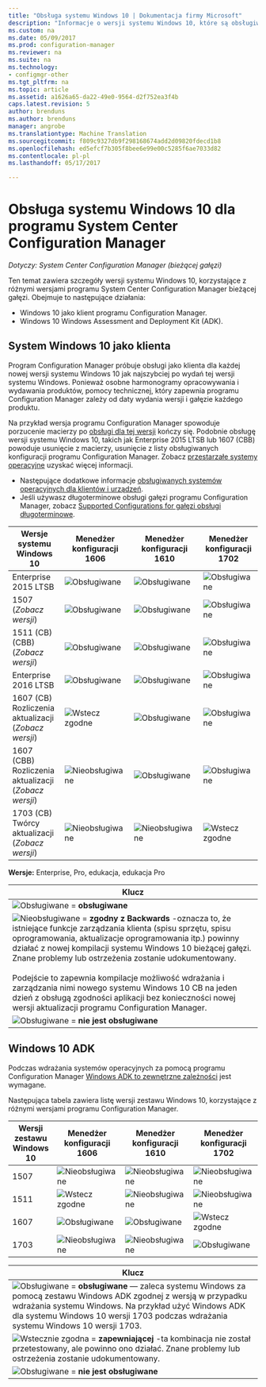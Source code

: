 ```yaml
---
title: "Obsługa systemu Windows 10 | Dokumentacja firmy Microsoft"
description: "Informacje o wersji systemu Windows 10, które są obsługiwane jako klienci lub OSD z System Center Configuration Manager."
ms.custom: na
ms.date: 05/09/2017
ms.prod: configuration-manager
ms.reviewer: na
ms.suite: na
ms.technology:
- configmgr-other
ms.tgt_pltfrm: na
ms.topic: article
ms.assetid: a1626a65-da22-49e0-9564-d2f752ea3f4b
caps.latest.revision: 5
author: brenduns
ms.author: brenduns
manager: angrobe
ms.translationtype: Machine Translation
ms.sourcegitcommit: f809c9327db9f298168674add2d09820fdecd1b8
ms.openlocfilehash: ed5efcf7b305f8bee6e99e00c5285f6ae7033d82
ms.contentlocale: pl-pl
ms.lasthandoff: 05/17/2017

---
```

# <a name="support-for-windows-10-for-system-center-configuration-manager"></a>Obsługa systemu Windows 10 dla programu System Center Configuration Manager  

*Dotyczy: System Center Configuration Manager (bieżącej gałęzi)*


 Ten temat zawiera szczegóły wersji systemu Windows 10, korzystające z różnymi wersjami programu System Center Configuration Manager bieżącej gałęzi. Obejmuje to następujące działania:
 -  Windows 10 jako klient programu Configuration Manager.
 -  Windows 10 Windows Assessment and Deployment Kit (ADK).

## <a name="windows-10-as-a-client"></a>System Windows 10 jako klienta
Program Configuration Manager próbuje obsługi jako klienta dla każdej nowej wersji systemu Windows 10 jak najszybciej po wydań tej wersji systemu Windows. Ponieważ osobne harmonogramy opracowywania i wydawania produktów, pomocy technicznej, który zapewnia programu Configuration Manager zależy od daty wydania wersji i gałęzie każdego produktu.

Na przykład wersja programu Configuration Manager spowoduje porzucenie macierzy po [obsługi dla tej wersji](/sccm/core/servers/manage/current-branch-versions-supported) kończy się. Podobnie obsługę wersji systemu Windows 10, takich jak Enterprise 2015 LTSB lub 1607 (CBB) powoduje usunięcie z macierzy, usunięcie z listy obsługiwanych konfiguracji programu Configuration Manager. Zobacz [przestarzałe systemy operacyjne](/sccm/core/plan-design/changes/removed-and-deprecated-features#deprecated-operating-systems) uzyskać więcej informacji.

-   Następujące dodatkowe informacje [obsługiwanych systemów operacyjnych dla klientów i urządzeń](/sccm/core/plan-design/configs/supported-operating-systems-for-clients-and-devices).
-   Jeśli używasz długoterminowe obsługi gałęzi programu Configuration Manager, zobacz [Supported Configurations for gałęzi obsługi długoterminowe](/sccm/core/understand/supported-configurations-for-ltsb).

|Wersje systemu Windows 10                    |Menedżer konfiguracji 1606          |Menedżer konfiguracji 1610          |    Menedżer konfiguracji 1702 |
|---------------------|-----|-----|-----|
|Enterprise 2015 LTSB                   |![Obsługiwane](media/green_check.png) |![Obsługiwane](media/green_check.png) |![Obsługiwane](media/green_check.png) |
|1507 <br />(*Zobacz wersji*)            |![Obsługiwane](media/green_check.png) |![Obsługiwane](media/green_check.png) |![Obsługiwane](media/green_check.png) |
|1511 (CB) (CBB)<br />(*Zobacz wersji*) |![Obsługiwane](media/green_check.png) |![Obsługiwane](media/green_check.png) |![Obsługiwane](media/green_check.png) |
|Enterprise 2016 LTSB                   |![Obsługiwane](media/green_check.png) |![Obsługiwane](media/green_check.png) |![Obsługiwane](media/green_check.png) |
|1607 (CB)    <br />Rozliczenia aktualizacji<br />(*Zobacz wersji*)      |![Wstecz zgodne](media/blue_compat.png) |![Obsługiwane](media/green_check.png) |![Obsługiwane](media/green_check.png) |
|1607 (CBB)    <br />Rozliczenia aktualizacji<br />(*Zobacz wersji*)      |![Nieobsługiwane](media/Red_X.png)   |![Obsługiwane](media/green_check.png) |![Obsługiwane](media/green_check.png) |
|1703 (CB)    <br />Twórcy aktualizacji<br />(*Zobacz wersji*)      |![Nieobsługiwane](media/Red_X.png)   |![Nieobsługiwane](media/Red_X.png) |![Wstecz zgodne](media/blue_compat.png) |


**Wersje:** Enterprise, Pro, edukacja, edukacja Pro   

|Klucz|
|--|
|![Obsługiwane](media/green_check.png) = **obsługiwane**  |
|![Nieobsługiwane](media/blue_compat.png)  = **zgodny z Backwards** -oznacza to, że istniejące funkcje zarządzania klienta (spisu sprzętu, spisu oprogramowania, aktualizacje oprogramowania itp.) powinny działać z nowej kompilacji systemu Windows 10 bieżącej gałęzi. Znane problemy lub ostrzeżenia zostanie udokumentowany. <br><br>Podejście to zapewnia kompilacje możliwość wdrażania i zarządzania nimi nowego systemu Windows 10 CB na jeden dzień z obsługą zgodności aplikacji bez konieczności nowej wersji aktualizacji programu Configuration Manager. |
|![Obsługiwane](media/Red_X.png) = **nie jest obsługiwane**|


## <a name="windows-10-adk"></a>Windows 10 ADK
Podczas wdrażania systemów operacyjnych za pomocą programu Configuration Manager [Windows ADK to zewnętrzne zależności](/sccm/osd/plan-design/infrastructure-requirements-for-operating-system-deployment) jest wymagane.

Następująca tabela zawiera listę wersji zestawu Windows 10, korzystające z różnymi wersjami programu Configuration Manager.

|Wersji zestawu Windows 10 |Menedżer konfiguracji 1606 |Menedżer konfiguracji 1610  |Menedżer konfiguracji 1702 |
|--------------------|-----|-----|-----|
|1507  |![Nieobsługiwane](media/Red_X.png)         |![Nieobsługiwane](media/Red_X.png)  |![Nieobsługiwane](media/Red_X.png)|
|1511  |![Wstecz zgodne](media/blue_compat.png)|![Nieobsługiwane](media/Red_X.png)  |![Nieobsługiwane](media/Red_X.png)|
|1607  |![Obsługiwane](media/green_check.png)       |![Obsługiwane](media/green_check.png)|![Wstecz zgodne](media/blue_compat.png) |
|1703  |![Nieobsługiwane](media/Red_X.png)         |![Nieobsługiwane](media/Red_X.png)  |![Obsługiwane](media/green_check.png) |  

|Klucz|
|--|
|![Obsługiwane](media/green_check.png) = **obsługiwane** — zaleca systemu Windows za pomocą zestawu Windows ADK zgodnej z wersją w przypadku wdrażania systemu Windows. Na przykład użyć Windows ADK dla systemu Windows 10 wersji 1703 podczas wdrażania systemu Windows 10 wersji 1703.  |
|![Wstecznie zgodna](media/blue_compat.png)  = **zapewniającej** -ta kombinacja nie został przetestowany, ale powinno ono działać. Znane problemy lub ostrzeżenia zostanie udokumentowany. |
|![Obsługiwane](media/Red_X.png) = **nie jest obsługiwane**|

